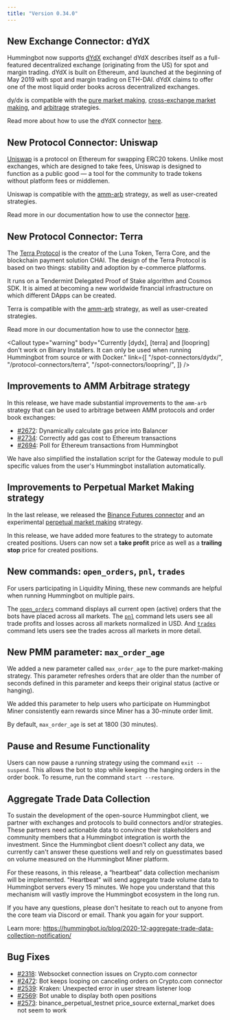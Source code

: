 ```yaml
---
title: "Version 0.34.0"
---
```




## New Exchange Connector: dYdX

Hummingbot now supports [dYdX](https://dydx.exchange/) exchange! dYdX describes itself as a full-featured decentralized exchange (originating from the US) for spot and margin trading. dYdX is built on Ethereum, and launched at the beginning of May 2019 with spot and margin trading on ETH-DAI. dYdX claims to offer one of the most liquid order books across decentralized exchanges.

dy/dx is compatible with the [pure market making](/strategies/pure-market-making/), [cross-exchange market making](/strategies/cross-exchange-market-making/), and [arbitrage](/strategies/arbitrage/) strategies.

Read more about how to use the dYdX connector [here](/spot-connectors/dydx/).

## New Protocol Connector: Uniswap

[Uniswap](https://uniswap.org/) is a protocol on Ethereum for swapping ERC20 tokens. Unlike most exchanges, which are designed to take fees, Uniswap is designed to function as a public good — a tool for the community to trade tokens without platform fees or middlemen.

Uniswap is compatible with the [amm-arb](/strategies/amm-arb/) strategy, as well as user-created strategies.

Read more in our documentation how to use the connector [here](/protocol-connectors/uniswap).

## New Protocol Connector: Terra

The [Terra Protocol](https://terra.money/) is the creator of the Luna Token, Terra Core, and the blockchain payment solution CHAI. The design of the Terra Protocol is based on two things: stability and adoption by e-commerce platforms.

It runs on a Tendermint Delegated Proof of Stake algorithm and Cosmos SDK. It is aimed at becoming a new worldwide financial infrastructure on which different DApps can be created.

Terra is compatible with the [amm-arb](/strategies/amm-arb/) strategy, as well as user-created strategies.

Read more in our documentation how to use the connector [here](/protocol-connectors/terra).

<Callout
  type="warning"
  body="Currently [dydx], [terra] and [loopring] don't work on Binary Installers. It can only be used when running Hummingbot from source or with Docker."
  link={[
    "/spot-connectors/dydx/",
    "/protocol-connectors/terra",
    "/spot-connectors/loopring/",
  ]}
/>

## Improvements to AMM Arbitrage strategy

In this release, we have made substantial improvements to the `amm-arb` strategy that can be used to arbitrage between AMM protocols and order book exchanges:

- [#2672](https://github.com/CoinAlpha/hummingbot/issues/2672): Dynamically calculate gas price into Balancer
- [#2734](https://github.com/CoinAlpha/hummingbot/issues/2734): Correctly add gas cost to Ethereum transactions
- [#2694](https://github.com/CoinAlpha/hummingbot/issues/2694): Poll for Ethereum transactions from Hummingbot

We have also simplified the installation script for the Gateway module to pull specific values from the user's Hummingbot installation automatically.

## Improvements to Perpetual Market Making strategy

In the last release, we released the [Binance Futures connector](/derivative-connectors/binance-futures/) and an experimental [perpetual market making](https://docs.hummingbot.io/strategies/perpetual-market-making/) strategy.

In this release, we have added more features to the strategy to automate created positions. Users can now set a **take profit** price as well as a **trailing stop** price for created positions.

## New commands: `open_orders`, `pnl`, `trades`

For users participating in Liquidity Mining, these new commands are helpful when running Hummingbot on multiple pairs.

The [`open_orders`](/operation/checking-status/#open_orders) command displays all current open (active) orders that the bots have placed across all markets. The [`pnl`](/operation/checking-status/#pnl) command lets users see all trade profits and losses across all markets normalized in USD. And [`trades`](/operation/checking-status/#trades) command lets users see the trades across all markets in more detail.

## New PMM parameter: `max_order_age`

We added a new parameter called `max_order_age` to the pure market-making strategy. This parameter refreshes orders that are older than the number of seconds defined in this parameter and keeps their original status (active or hanging).

We added this parameter to help users who participate on Hummingbot Miner consistently earn rewards since Miner has a 30-minute order limit.

By default, `max_order_age` is set at 1800 (30 minutes).

## Pause and Resume Functionality

Users can now pause a running strategy using the command `exit --suspend`. This allows the bot to stop while keeping the hanging orders in the order book. To resume, run the command `start --restore`.

## Aggregate Trade Data Collection

To sustain the development of the open-source Hummingbot client, we partner with exchanges and protocols to build connectors and/or strategies. These partners need actionable data to convince their stakeholders and community members that a Hummingbot integration is worth the investment. Since the Hummingbot client doesn’t collect any data, we currently can't answer these questions well and rely on guesstimates based on volume measured on the Hummingbot Miner platform.

For these reasons, in this release, a “heartbeat” data collection mechanism will be implemented. "Heartbeat" will send aggregate trade volume data to Hummingbot servers every 15 minutes. We hope you understand that this mechanism will vastly improve the Hummingbot ecosystem in the long run.

If you have any questions, please don't hesitate to reach out to anyone from the core team via Discord or email. Thank you again for your support.

<Callout
  type="warning"
  body="The data will be neither accessible nor sold to any third party, your personally identifiable data will not be collected."
/>

Learn more: https://hummingbot.io/blog/2020-12-aggregate-trade-data-collection-notification/

## Bug Fixes

- [#2318](https://github.com/CoinAlpha/hummingbot/issues/2318): Websocket connection issues on Crypto.com connector
- [#2472](https://github.com/CoinAlpha/hummingbot/issues/2472): Bot keeps looping on canceling orders on Crypto.com connector
- [#2539](https://github.com/CoinAlpha/hummingbot/issues/2539): Kraken: Unexpected error in user stream listener loop
- [#2569](https://github.com/CoinAlpha/hummingbot/issues/2569): Bot unable to display both open positions
- [#2573](https://github.com/CoinAlpha/hummingbot/issues/2573): binance_perpetual_testnet price_source external_market does not seem to work
